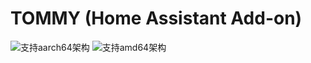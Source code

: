 # TOMMY (Home Assistant Add-on)

![支持aarch64架构][aarch64-shield]
![支持amd64架构][amd64-shield]

[aarch64-shield]: https://img.shields.io/badge/aarch64-yes-green.svg
[amd64-shield]: https://img.shields.io/badge/amd64-yes-green.svg
